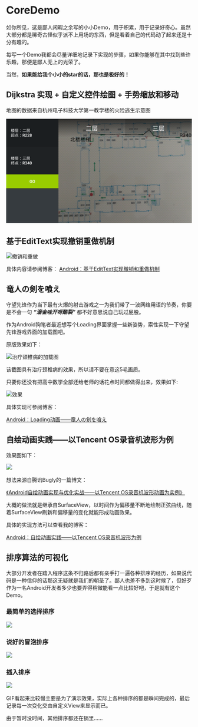 # CoreDemo

如你所见，这是鄙人闲暇之余写的小小Demo，用于积累，用于记录好奇心。虽然大部分都是稀奇古怪似乎派不上用场的东西，但是看着自己的代码动了起来还是十分有趣的。

每写一个Demo我都会尽量详细地记录下实现的步骤，如果你能够在其中找到些许乐趣，那便是鄙人无上的光荣了。

当然，**如果能给我个小小的star的话，那也是极好的！**

## Dijkstra 实现 + 自定义控件绘图 + 手势缩放和移动

地图的数据来自杭州电子科技大学第一教学楼的火险逃生示意图

![](./doc/img/dijkstraDemo.png)

## 基于EditText实现撤销重做机制
![撤销和重做](./doc/img/UndoAndRedo.gif)

具体内容请参阅博客：
[Android：基于EditText实现撤销和重做机制](http://blog.csdn.net/DrkCore/article/details/53440392)

## 竜人の剣を喰え
守望先锋作为当下最有火爆的射击游戏之一为我们带了一波网络用语的节奏，你要是不会一句 ***“溜金哇开呀酷裂”*** 都不好意思说自己玩过屁股。

作为Android狗笔者最近想写个Loading界面掌握一些新姿势，索性实现一下守望先锋游戏界面的加载图吧。

原版效果如下：

![治疗颈椎病的加载图](./doc/img/OverWatcherLoading.gif)

该截图具有治疗颈椎病的效果，所以请不要在意这5毛画质。

只要你还没有把高中数学全部还给老师的话花点时间都做得出来，效果如下:

![效果](./doc/img/OverWatch.gif)

具体实现可参阅博客：

[Android：Loading动画——竜人の剣を喰え](http://blog.csdn.net/drkcore/article/details/52664088)

## 自绘动画实践——以Tencent OS录音机波形为例
效果图如下：

![](./doc/img/wave.gif)

想法来源自腾讯Bugly的一篇博文：

[《Android自绘动画实现与优化实战——以Tencent OS录音机波形动画为实例》](http://mp.weixin.qq.com/s?__biz=MzA3NTYzODYzMg==&mid=2653577211&idx=1&sn=2619c7df79f675e45e87891b7eb17669&scene=4#wechat_redirect)

大概的做法就是继承自SurfaceView，以时间作为偏移量不断地绘制正弦曲线，随着SurfaceView刷新和偏移量的变化就能形成动画效果。

具体的实现方法可以查看我的博客：

[Android：自绘动画实践——以Tencent OS录音机波形为例](http://blog.csdn.net/drkcore/article/details/51822818)

## 排序算法的可视化
大部分开发者在踏入程序这条不归路后都有亲手打一遍各种排序的经历，如果说代码是一种信仰的话那这无疑就是我们的朝圣了。鄙人也差不多到这时候了，但好歹作为一名Android开发者多少也要弄得稍微能看一点比较好吧，于是就有这个Demo。

### 最简单的选择排序
![](./doc/img/ChoseSort.gif)

### 说好的冒泡排序
![](./doc/img/BubbleSort.gif)

### 插入排序
![](./doc/img/InsertSort.gif)

GIF看起来比较慢主要是为了演示效果，实际上各种排序的都是瞬间完成的，最后记录每一次变化交由自定义View来显示而已。

由于暂时没时间，其他排序都还在锅里……
